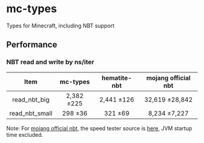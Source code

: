 # mc-types

Types for Minecraft, including NBT support

## Performance  

### NBT read and write by ns/iter

| Item | mc-types | hematite-nbt | mojang official nbt |
|:----:|:--------:|:------------:|:-------------------:|
| read_nbt_big | 2,382 ±225 | 2,441 ±126 | 32,619 ±28,842 |
| read_nbt_small | 298 ±36 | 321 ±69 | 8,234 ±7,227 |

Note: For [mojang official nbt](https://www.mojang.com/2012/02/new-minecraft-map-format-anvil/), the speed tester source is [here](https://github.com/luojia65/nbt_speed_test), JVM startup time excluded.
